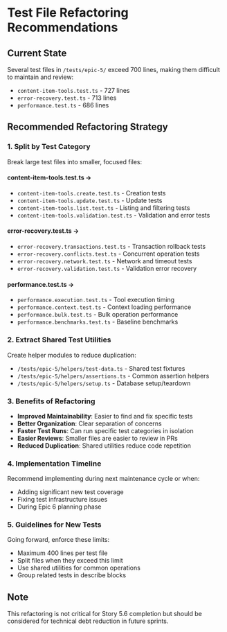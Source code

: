 # Test File Refactoring Recommendations

## Current State
Several test files in `/tests/epic-5/` exceed 700 lines, making them difficult to maintain and review:
- `content-item-tools.test.ts` - 727 lines
- `error-recovery.test.ts` - 713 lines  
- `performance.test.ts` - 686 lines

## Recommended Refactoring Strategy

### 1. Split by Test Category
Break large test files into smaller, focused files:

#### content-item-tools.test.ts → 
- `content-item-tools.create.test.ts` - Creation tests
- `content-item-tools.update.test.ts` - Update tests
- `content-item-tools.list.test.ts` - Listing and filtering tests
- `content-item-tools.validation.test.ts` - Validation and error tests

#### error-recovery.test.ts →
- `error-recovery.transactions.test.ts` - Transaction rollback tests
- `error-recovery.conflicts.test.ts` - Concurrent operation tests
- `error-recovery.network.test.ts` - Network and timeout tests
- `error-recovery.validation.test.ts` - Validation error recovery

#### performance.test.ts →
- `performance.execution.test.ts` - Tool execution timing
- `performance.context.test.ts` - Context loading performance
- `performance.bulk.test.ts` - Bulk operation performance
- `performance.benchmarks.test.ts` - Baseline benchmarks

### 2. Extract Shared Test Utilities
Create helper modules to reduce duplication:
- `/tests/epic-5/helpers/test-data.ts` - Shared test fixtures
- `/tests/epic-5/helpers/assertions.ts` - Common assertion helpers
- `/tests/epic-5/helpers/setup.ts` - Database setup/teardown

### 3. Benefits of Refactoring
- **Improved Maintainability**: Easier to find and fix specific tests
- **Better Organization**: Clear separation of concerns
- **Faster Test Runs**: Can run specific test categories in isolation
- **Easier Reviews**: Smaller files are easier to review in PRs
- **Reduced Duplication**: Shared utilities reduce code repetition

### 4. Implementation Timeline
Recommend implementing during next maintenance cycle or when:
- Adding significant new test coverage
- Fixing test infrastructure issues
- During Epic 6 planning phase

### 5. Guidelines for New Tests
Going forward, enforce these limits:
- Maximum 400 lines per test file
- Split files when they exceed this limit
- Use shared utilities for common operations
- Group related tests in describe blocks

## Note
This refactoring is not critical for Story 5.6 completion but should be considered for technical debt reduction in future sprints.